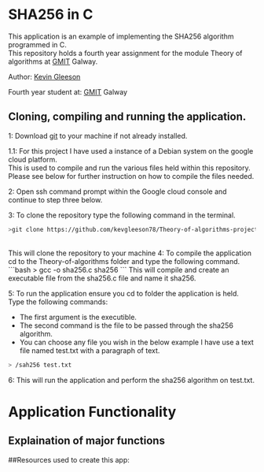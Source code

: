 # SHA256 in C

This application is an example of implementing the SHA256 algorithm programmed in C.<br>
This repository holds a fourth year assignment for the module Theory of algorithms at [GMIT](http://gmit.ie) Galway.

Author: [Kevin Gleeson](https://github.com/kevgleeson78)

Fourth year student at: [GMIT](http://gmit.ie) Galway
## Cloning, compiling and running the application.

1: Download [git](https://git-scm.com/downloads) to your machine if not already installed.

1.1: For this project I have used a instance of a Debian system on the google cloud platform.<br>
This is used to compile and run the various files held within this repository. Please see below for further instruction on how to compile the files needed.

2: Open ssh command prompt within the Google cloud console and continue to step three below.

 
 3: To clone the repository type the following command in the terminal.
```bash
>git clone https://github.com/kevgleeson78/Theory-of-algorithms-project
```
<br>
This will clone the repository to your machine
4: To compile the application cd to the Theory-of-algorithms folder and type the following command. 
```bash
> gcc -o sha256.c sha256
```
This will compile and create an executable file from the sha256.c file and name it sha256.

5: To run the application ensure you cd to folder the application is held.
Type the following commands: 
* The first argument is the executible.
* The second command is the file to be passed through the sha256 algorithm.
* You can choose any file you wish in the below example I have use a text file named test.txt with a paragraph of text.
```bash
> /sah256 test.txt
```
6: This will run the application and perform the sha256 algorithm on test.txt.


# Application Functionality 


## Explaination of major functions


##Resources used to create this app:



